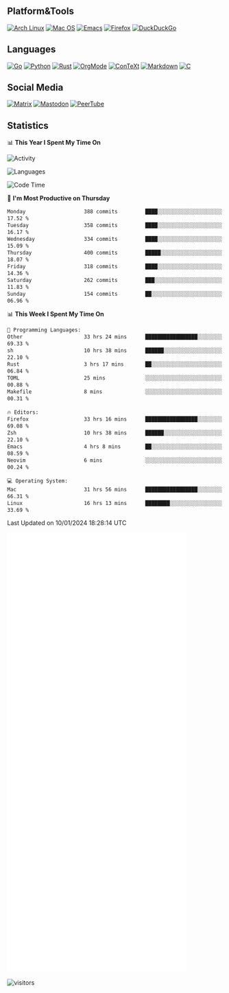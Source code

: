 ## Platform&Tools

[![Arch Linux](https://img.shields.io/badge/ArchLinux-1793D1?logo=arch-linux&logoColor=fff&style=flat-square)](https://archlinux.org/)
[![Mac OS](https://img.shields.io/badge/MacOS-000000?style=flat-square&logo=macos&logoColor=F0F0F0)](https://www.apple.com/macos/)
[![Emacs](https://img.shields.io/badge/Emacs-%237F5AB6.svg?&style=flat-square&logo=gnu-emacs&logoColor=white)](https://www.gnu.org/software/emacs/)
[![Firefox](https://img.shields.io/badge/Firefox-FF7139?style=flat-square&logo=Firefox-Browser&logoColor=white)](https://firefox.com/)
[![DuckDuckGo](https://img.shields.io/badge/DuckDuckGo-DE5833?style=flat-square&logo=DuckDuckGo&logoColor=white)](https://duckduckgo.com/)

## Languages

[![Go](https://img.shields.io/badge/Golang-%2300ADD8.svg?style=flat-square&logo=go&logoColor=white)](https://golang.org/)
[![Python](https://img.shields.io/badge/Python-3670A0?style=flat-square&logo=python&logoColor=ffdd54)](https://www.python.org/)
[![Rust](https://img.shields.io/badge/Rust-%23000000.svg?style=flat-square&logo=rust&logoColor=white)](https://www.rust-lang.org/)
[![OrgMode](https://img.shields.io/badge/OrgMode-%23000000.svg?style=flat-square&logo=org&logoColor=white)](https://orgmode.org/)
[![ConTeXt](https://img.shields.io/badge/ConTeXt-%23008080.svg?style=flat-square&logo=latex&logoColor=white)](https://contextgarden.net/)
[![Markdown](https://img.shields.io/badge/MarkDown-%23000000.svg?style=flat-square&logo=markdown&logoColor=white)](https://daringfireball.net/projects/markdown/)
[![C](https://img.shields.io/badge/C-%2300599C.svg?style=flat-square&logo=c&logoColor=white)](https://www.iso.org/standard/74528.html)

## Social Media
<!--[![Telegram](https://img.shields.io/badge/SteamedFish-2CA5E0?style=social&logo=telegram&logoColor=white)](https://t.me/SteamedFish)-->

[![Matrix](https://img.shields.io/badge/SteamedFish-2CA5E0?style=social&logo=matrix&logoColor=black)](https://matrix.to/#/@i:steamedfish.org)
[![Mastodon](https://img.shields.io/mastodon/follow/109596467238113271?domain=https%3A%2F%2Fmastodon.steamedfish.org%2F&style=social)](https://steamedfish.org/@SteamedFish)
[![PeerTube](https://img.shields.io/badge/PeerTube-23000000.svg?logo=peertube&style=social)](https://peertube.steamedfish.org/)

## Statistics


📊 **This Year I Spent My Time On** 

![Activity](https://wakatime.com/share/@SteamedFish/7529f30a-f1b7-40a4-8d09-e6d855cb7a13.png)

![Languages](https://wakatime.com/share/@SteamedFish/1c5e5366-0e9e-40d8-ac85-d630f61b69c6.svg)

<!--START_SECTION:waka-->
![Code Time](http://img.shields.io/badge/Code%20Time-3%2C425%20hrs%2017%20mins-blue)

📅 **I'm Most Productive on Thursday** 

```text
Monday                   388 commits         ████░░░░░░░░░░░░░░░░░░░░░   17.52 % 
Tuesday                  358 commits         ████░░░░░░░░░░░░░░░░░░░░░   16.17 % 
Wednesday                334 commits         ████░░░░░░░░░░░░░░░░░░░░░   15.09 % 
Thursday                 400 commits         █████░░░░░░░░░░░░░░░░░░░░   18.07 % 
Friday                   318 commits         ████░░░░░░░░░░░░░░░░░░░░░   14.36 % 
Saturday                 262 commits         ███░░░░░░░░░░░░░░░░░░░░░░   11.83 % 
Sunday                   154 commits         ██░░░░░░░░░░░░░░░░░░░░░░░   06.96 % 
```


📊 **This Week I Spent My Time On** 

```text
💬 Programming Languages: 
Other                    33 hrs 24 mins      █████████████████░░░░░░░░   69.33 % 
sh                       10 hrs 38 mins      ██████░░░░░░░░░░░░░░░░░░░   22.10 % 
Rust                     3 hrs 17 mins       ██░░░░░░░░░░░░░░░░░░░░░░░   06.84 % 
TOML                     25 mins             ░░░░░░░░░░░░░░░░░░░░░░░░░   00.88 % 
Makefile                 8 mins              ░░░░░░░░░░░░░░░░░░░░░░░░░   00.31 % 

🔥 Editors: 
Firefox                  33 hrs 16 mins      █████████████████░░░░░░░░   69.08 % 
Zsh                      10 hrs 38 mins      ██████░░░░░░░░░░░░░░░░░░░   22.10 % 
Emacs                    4 hrs 8 mins        ██░░░░░░░░░░░░░░░░░░░░░░░   08.59 % 
Neovim                   6 mins              ░░░░░░░░░░░░░░░░░░░░░░░░░   00.24 % 

💻 Operating System: 
Mac                      31 hrs 56 mins      █████████████████░░░░░░░░   66.31 % 
Linux                    16 hrs 13 mins      ████████░░░░░░░░░░░░░░░░░   33.69 % 
```


 Last Updated on 10/01/2024 18:28:14 UTC
<!--END_SECTION:waka-->


![Metrics](https://github.com/SteamedFish/SteamedFish/blob/master/github-metrics.svg)


![visitors](https://visitor-badge.laobi.icu/badge?page_id=SteamedFish.SteamedFish)
